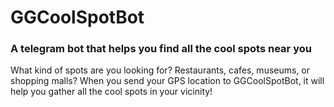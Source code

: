 # GGCoolSpotBot
### A telegram bot that helps you find all the cool spots near you
What kind of spots are you looking for? Restaurants, cafes, museums, or shopping malls? When you send your GPS location to GGCoolSpotBot, it will help 
you gather all the cool spots in your vicinity!

